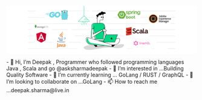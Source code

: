<p>
  <img width="950" align='center' src="banner.png"></a>
</p>
- 👋 Hi, I’m Deepak , Programmer who followed programming languages Java , Scala and go @asksharmadeepak
- 👀 I’m interested in ...Building Quality Software
- 🌱 I’m currently learning ... GoLang / RUST / GraphQL
- 💞️ I’m looking to collaborate on ...GoLang
- 📫 How to reach me ...deepak.sharma@live.in

<!---
java-scala-go/java-scala-go is a ✨ special ✨ repository because its `README.md` (this file) appears on your GitHub profile.
You can click the Preview link to take a look at your changes.
--->
